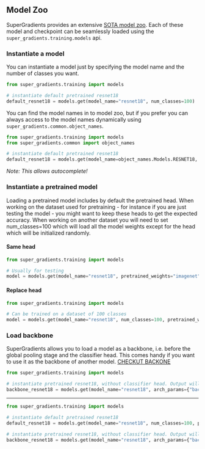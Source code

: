 ## Model Zoo
SuperGradients provides an extensive [SOTA model zoo](http://bit.ly/3EGfKD4).
Each of these model and checkpoint can be seamlessly loaded using the `super_gradients.training.models` api.  

### Instantiate a model
You can instantiate a model just by specifying the model name and the number of classes you want.
```python
from super_gradients.training import models

# instantiate default pretrained resnet18
default_resnet18 = models.get(model_name="resnet18", num_classes=100)
```

You can find the model names in to model zoo, but if you prefer you can always access to the model names dynamically using `super_gradients.common.object_names`.
```python
from super_gradients.training import models
from super_gradients.common import object_names

# instantiate default pretrained resnet18
default_resnet18 = models.get(model_name=object_names.Models.RESNET18, num_classes=100)
```
*Note: This allows autocomplete!*


### Instantiate a pretrained model
Loading a pretrained model includes by default the pretrained head. 
When working on the dataset used for pretraining - for instance if you are just testing the model - you might want to keep these heads to get the expected accuracy.
When working on another dataset you will need to set num_classes=100 which will load all the model weights except for the head which will be initialized randomly.


#### Same head
```python
from super_gradients.training import models

# Usually for testing
model = models.get(model_name="resnet18", pretrained_weights="imagenet")
```
#### Replace head
```python
from super_gradients.training import models

# Can be trained on a dataset of 100 classes
model = models.get(model_name="resnet18", num_classes=100, pretrained_weights="imagenet")
```



### Load backbone
SuperGradients allows you to load a model as a backbone, i.e. before the global pooling stage and the classifier head.
This comes handy if you want to use it as the backbone of another model.
[CHECKUT BACKONE](...)
```python
from super_gradients.training import models

# instantiate pretrained resnet18, without classifier head. Output will be from the last stage before global pooling
backbone_resnet18 = models.get(model_name="resnet18", arch_params={"backbone_mode": True}, pretrained_weights="imagenet")
```








---
```python
from super_gradients.training import models

# instantiate default pretrained resnet18
default_resnet18 = models.get(model_name="resnet18", num_classes=100, pretrained_weights="imagenet")

# instantiate pretrained resnet18, without classifier head. Output will be from the last stage before global pooling
backbone_resnet18 = models.get(model_name="resnet18", arch_params={"backbone_mode": True}, pretrained_weights="imagenet")
```
